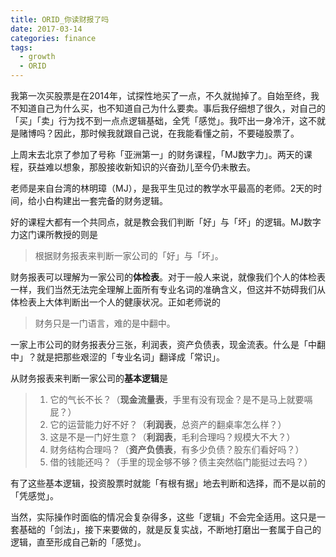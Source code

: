 ```yaml
---
title: ORID_你读财报了吗
date: 2017-03-14
categories: finance
tags:
  - growth
  - ORID
---
```


我第一次买股票是在2014年，试探性地买了一点，不久就抛掉了。自始至终，我不知道自己为什么买，也不知道自己为什么要卖。事后我仔细想了很久，对自己的「买」「卖」行为找不到一点点逻辑基础，全凭「感觉」。我吓出一身冷汗，这不就是赌博吗？因此，那时候我就跟自己说，在我能看懂之前，不要碰股票了。

上周末去北京了参加了号称「亚洲第一」的财务课程，「MJ数字力」。两天的课程，获益难以想象，那股接收新知识的兴奋劲儿至今仍未散去。

老师是来自台湾的林明璋（MJ），是我平生见过的教学水平最高的老师。2天的时间，给小白构建出一套完备的财务逻辑。

好的课程大都有一个共同点，就是教会我们判断「好」与「坏」的逻辑。MJ数字力这门课所教授的则是

> 根据财务报表来判断一家公司的「好」与「坏」。

财务报表可以理解为一家公司的**体检表**。对于一般人来说，就像我们个人的体检表一样，我们当然无法完全理解上面所有专业名词的准确含义，但这并不妨碍我们从体检表上大体判断出一个人的健康状况。正如老师说的

> 财务只是一门语言，难的是中翻中。

一家上市公司的财务报表分三张，利润表，资产负债表，现金流表。什么是「中翻中」？就是把那些艰涩的「专业名词」翻译成「常识」。

从财务报表来判断一家公司的**基本逻辑**是

> 1. 它的气长不长？（**现金流量表**，手里有没有现金？是不是马上就要嗝屁？）
> 2. 它的运营能力好不好？（**利润表**，总资产的翻桌率怎么样？）
> 3. 这是不是一门好生意？（**利润表**，毛利合理吗？规模大不大？）
> 4. 财务结构合理吗？（**资产负债表**，有多少负债？股东们看好吗？）
> 5. 借的钱能还吗？（手里的现金够不够？债主突然临门能挺过去吗？）

有了这些基本逻辑，投资股票时就能「有根有据」地去判断和选择，而不是以前的「凭感觉」。

当然，实际操作时面临的情况会复杂得多，这些「逻辑」不会完全适用。这只是一套基础的「剑法」，接下来要做的，就是反复实战，不断地打磨出一套属于自己的逻辑，直至形成自己新的「感觉」。